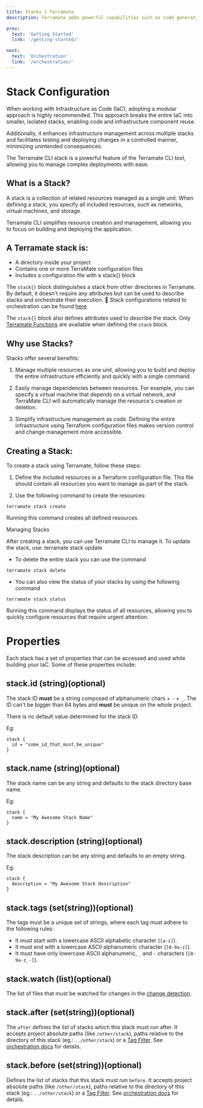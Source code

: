 ```yaml
---
title: Stacks | Terramate
description: Terramate adds powerful capabilities such as code generation, stacks, orchestration, change detection, data sharing and more to Terraform.

prev:
  text: 'Getting Started'
  link: '/getting-started/'

next:
  text: 'Orchestration'
  link: '/orchestration/'
---
```


# Stack Configuration

When working with Infrastructure as Code (IaC), adopting a modular approach is highly recommended. This approach breaks the entire IaC into smaller, isolated stacks, enabling code and infrastructure component reuse. 

Additionally, it enhances infrastructure management across multiple stacks and facilitates testing and deploying changes in a controlled manner, minimizing unintended consequences.

The Terramate CLI stack is a powerful feature of the Terramate CLI tool, allowing you to manage complex deployments with ease.


## What is a Stack?

A stack is a collection of related resources managed as a single unit. When defining a stack, you specify all included resources, such as networks, virtual machines, and storage. 

Terramate CLI simplifies resource creation and management, allowing you to focus on building and deploying the application.


## A Terramate stack is:

- A directory inside your project
- Contains one or more TerraMate configuration files
- Includes a configuration file with a stack{} block

The `stack{}` block distinguishes a stack from other directories in Terramate. By default, it doesn't require any attributes but can be used to describe stacks and orchestrate their execution.

Stack configurations related to orchestration can be found [here](../orchestration/index.md).

The `stack{}` block also defines attributes used to describe the stack. Only [Terramate Functions](../functions/index.md) are available when defining
the `stack` block.

## Why use Stacks?

Stacks offer several benefits:

1. Manage multiple resources as one unit, allowing you to build and deploy the entire infrastructure efficiently and quickly with a single command.

2. Easily manage dependencies between resources. For example, you can specify a virtual machine that depends on a virtual network, and TerraMate CLI will automatically manage the resource's creation or deletion.

3. Simplify infrastructure management as code. Defining the entire infrastructure using Terraform configuration files makes version control and change management more accessible.


## Creating a Stack:

To create a stack using Terramate, follow these steps:

1. Define the included resources in a Terraform configuration file. This file should contain all resources you want to manage as part of the stack.

2. Use the following command to create the resources:

```hcl
terramate stack create
```
Running this command creates all defined resources.

Managing Stacks

After creating a stack, you can use Terramate CLI to manage it. To update the stack, use:
terramate stack update

- To delete the entire stack you can use the command
```hcl
terramate stack delete
```

- You can also view the status of your stacks by using the following command
```hcl
terramate stack status
```
Running this command displays the status of all resources, allowing you to quickly configure resources that require urgent attention.


# Properties
Each stack has a set of properties that can be accessed and used while building your IaC. Some of these properties include:

## stack.id (string)(optional)

The stack ID **must** be a string composed of alphanumeric chars + `-` + `_`.
The ID can't be bigger than 64 bytes and **must** be unique on the
whole project.

There is no default value determined for the stack ID.

Eg:

```hcl
stack {
  id = "some_id_that_must_be_unique"
}
```

## stack.name (string)(optional)

The stack name can be any string and defaults to the stack directory base name.

Eg:

```hcl
stack {
  name = "My Awesome Stack Name"
}
```

## stack.description (string)(optional)

The stack description can be any string and defaults to an empty string.

Eg:

```hcl
stack {
  description = "My Awesome Stack Description"
}
```

## stack.tags (set(string))(optional)

The tags must be a unique set of strings, where each tag must adhere to the following rules:

- It must start with a lowercase ASCII alphabetic character (`[a-z]`).
- It must end with a lowercase ASCII alphanumeric character (`[0-9a-z]`).
- It must have only lowercase ASCII alphanumeric, `_` and `-` characters (`[0-9a-z_-]`).

## stack.watch (list)(optional)

The list of files that must be watched for changes in the
[change detection](../change-detection/index.md).

## stack.after (set(string))(optional)

The `after` defines the list of stacks which this stack must run after.
It accepts project absolute paths (like `/other/stack`), paths relative to
the directory of this stack (eg.: `../other/stack`) or a [Tag Filter](../tag-filter.md).
See [orchestration docs](../orchestration/index.md#stacks-ordering) for details.

## stack.before (set(string))(optional)

Defines the list of stacks that this stack must run `before`.
It accepts project absolute paths (like `/other/stack`), paths relative to
the directory of this stack (eg.: `../other/stack`) or a [Tag Filter](../tag-filter.md).
See [orchestration docs](../orchestration/index.md#stacks-ordering) for details.
